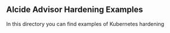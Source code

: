 ## Alcide Advisor Hardening Examples

In this directory you can find examples of Kubernetes hardening 